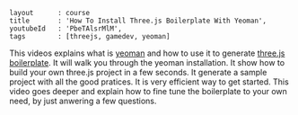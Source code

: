 ```
layout		: course
title		: 'How To Install Three.js Boilerplate With Yeoman',
youtubeId	: 'PbeTAlsrMlM',
tags		: [threejs, gamedev, yeoman]
```

This videos explains what is
[yeoman](http://yeoman.io)
and how to use it to generate
[three.js boilerplate](http://jeromeetienne.github.io/threejsboilerplatebuilder/).
It will walk you through the yeoman installation.
It show how to build your own three.js project in a few seconds.
It generate a sample project with all the good pratices.
It is very efficient way to get started.
This video goes deeper and explain how to fine 
tune the boilerplate to your own need, by just anwering a few questions.